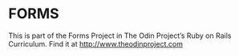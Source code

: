 # FORMS

This is part of the Forms Project in The Odin Project’s Ruby on Rails Curriculum.
Find it at http://www.theodinproject.com
